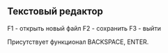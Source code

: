 ## Текстовый редактор

F1 - открыть новый файл
F2 - сохранить
F3 - выйти

Присутствует функционал BACKSPACE, ENTER.
